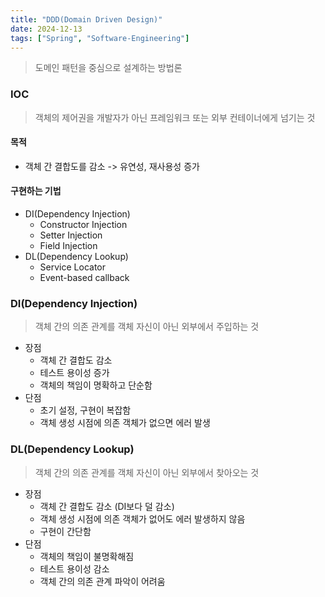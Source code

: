 ```yaml
---
title: "DDD(Domain Driven Design)"
date: 2024-12-13
tags: ["Spring", "Software-Engineering"]
---
```


> 도메인 패턴을 중심으로 설계하는 방법론

### IOC
> 객체의 제어권을 개발자가 아닌 프레임워크 또는 외부 컨테이너에게 넘기는 것

#### 목적
- 객체 간 결합도를 감소 -> 유연성, 재사용성 증가

#### 구현하는 기법
- DI(Dependency Injection)
	- Constructor Injection
	- Setter Injection
	- Field Injection
- DL(Dependency Lookup)
	- Service Locator
	- Event-based callback

### DI(Dependency Injection)
> 객체 간의 의존 관계를 객체 자신이 아닌 외부에서 주입하는 것

- 장점
	- 객체 간 결합도 감소
	- 테스트 용이성 증가
	- 객체의 책임이 명확하고 단순함
- 단점
	- 초기 설정, 구현이 복잡함
	- 객체 생성 시점에 의존 객체가 없으면 에러 발생

### DL(Dependency Lookup)
> 객체 간의 의존 관계를 객체 자신이 아닌 외부에서 찾아오는 것

- 장점
	- 객체 간 결합도 감소 (DI보다 덜 감소)
	- 객체 생성 시점에 의존 객체가 없어도 에러 발생하지 않음
	- 구현이 간단함
- 단점
	- 객체의 책임이 불명확해짐
	- 테스트 용이성 감소
	- 객체 간의 의존 관계 파악이 어려움

